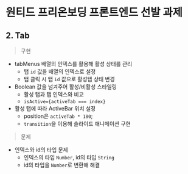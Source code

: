 # 원티드 프리온보딩 프론트엔드 선발 과제

## 2. Tab

> 구현

- tabMenus 배열의 인덱스를 활용해 활성 상태를 관리
  - 탭 `id` 값을 배열의 인덱스로 설정
  - 탭 클릭 시 탭 `id` 값으로 활성탭 상태 변경
- Boolean 값을 넘겨주어 활성/비활성 스타일링
  - 활성 탭과 탭 인덱스와 비교
  - `isActive={activeTab === index}`
- 활성 탭에 따라 ActiveBar 위치 설정
  - position은 `activeTab * 180`;
  - `transition`을 이용해 슬라이드 애니메이션 구현

> 문제

- 인덱스와 id의 타입 문제
  - 인덱스의 타입 `Number`, id의 타입 `String`
  - id의 타입을 `Number`로 변환해 해결
